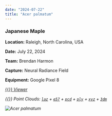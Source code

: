 ```yaml
---
date: "2024-07-22"
title: "Acer palmatum"
---
```


### Japanese Maple

**Location:** Raleigh, North Carolina, USA

**Date:** July 22, 2024

**Team:** Brendan Harmon

**Capture:** Neural Radiance Field

**Equipment:** Google Pixel 8

[{{<i class="fas fa-braille">}} Viewer](https://xyz.cct.lsu.edu/data/cloud-forest/acer-palmatum-02/acer-palmatum-02.html "Acer palmatum viewer")

{{<i class="ms ms-database">}} Point Clouds:
[``laz``](https://xyz.cct.lsu.edu/data/cloud-forest/acer-palmatum-02/acer-palmatum-02.laz "Acer palmatum LAZ")
+ 
[``e57``](https://xyz.cct.lsu.edu/data/cloud-forest/acer-palmatum-02/acer-palmatum-02.e57 "Acer palmatum E57")
+ 
[``pcd``](https://xyz.cct.lsu.edu/data/cloud-forest/acer-palmatum-02/acer-palmatum-02.pcd "Acer palmatum PCD")
+ 
[``ply``](https://xyz.cct.lsu.edu/data/cloud-forest/acer-palmatum-02/acer-palmatum-02.ply "Acer palmatum PLY")
+ 
[``xyz``](https://xyz.cct.lsu.edu/data/cloud-forest/acer-palmatum-02/acer-palmatum-02.xyz "Acer palmatum XYZ")
+ 
[``3dm``](https://xyz.cct.lsu.edu/data/cloud-forest/acer-palmatum-02/acer-palmatum-02.3dm "Acer palmatum 3DM")

![Acer palmatum](../acer-palmatum-02.webp)
